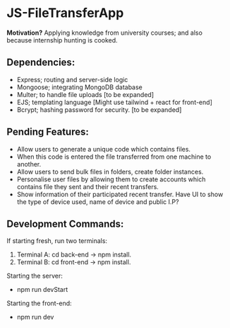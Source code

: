 # JS-FileTransferApp
**Motivation?** 
Applying knowledge from university courses; and also because internship hunting is cooked.

**Dependencies:** 
-
- Express; routing and server-side logic
- Mongoose; integrating MongoDB database
- Multer;  to handle file uploads [to be expanded]
- EJS; templating language [Might use tailwind + react for front-end]
- Bcrypt; hashing password for security. [to be expanded]

**Pending Features:**
-
- Allow users to generate a unique code which contains files.
- When this code is entered the file transferred from one machine to another.
- Allow users to send bulk files in folders, create folder instances.
- Personalise user files by allowing them to create accounts which contains file they sent and their recent transfers.
- Show information of their participated recent transfer. Have UI to show the type of device used, name of device and public I.P?

**Development Commands:**
-
If starting fresh, run two terminals:
1) Terminal A: cd back-end -> npm install.
2) Terminal B: cd front-end -> npm install.

Starting the server: 
- npm run devStart

Starting the front-end: 
- npm run dev
